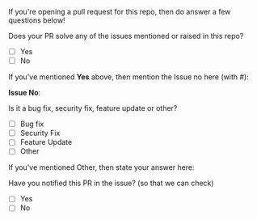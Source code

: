 If you're opening a pull request for this repo, then do answer a few questions below!

Does your PR solve any of the issues mentioned or raised in this repo?
  - [ ] Yes
  - [ ] No
  
If you've mentioned **Yes** above, then mention the Issue no here (with #):

**Issue No**: 

Is it a bug fix, security fix, feature update or other?
  - [ ] Bug fix
  - [ ] Security Fix
  - [ ] Feature Update
  - [ ] Other
  
If you've mentioned Other, then state your answer here:
<!-- Like what it is actually below-->

Have you notified this PR in the issue? (so that we can check)
  - [ ] Yes
  - [ ] No
